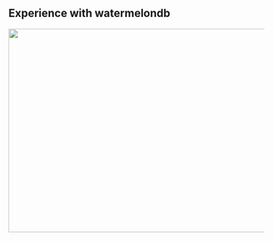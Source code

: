 ## Experience with watermelondb
<img src="https://apex.aero/wp-content/uploads/2015/07/Minions_Universal.jpeg" width="700" height="400"/>